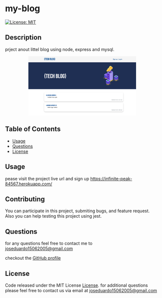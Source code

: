 # my-blog

[![License: MIT](https://img.shields.io/badge/License-MIT-yellow.svg)](https://opensource.org/licenses/MIT)

## Description

prject anout littel blog using node, express and mysql.

<p align="center"><img src="./public/images/ScreenShot.png" width="70%"></p>

## Table of Contents

- [Usage](#usage)
- [Questions](#questions)
- [License](#license)

## Usage

pease visit the project live url and sign up https://infinite-peak-84567.herokuapp.com/

## Contributing

You can participate in this project, submiting bugs, and feature request. Also you can help testing this project using jest.

## Questions

for any questions feel free to contact me to joseduardo15062005@gmail.com

checkout the [GitHub profile](https://github.com/joseduardo15062005)

## License

Code released under the MIT License [License](https://choosealicense.com/licenses/mit/).
for additional questions please feel free to contact us via email at joseduardo15062005@gmail.com
